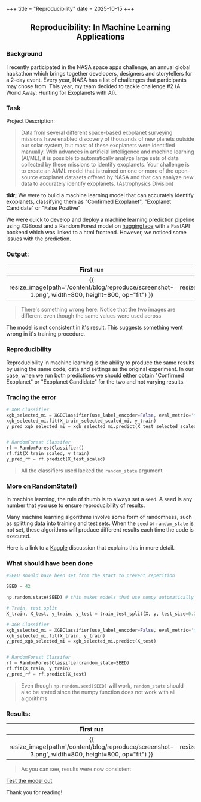 +++
title = "Reproducibility"
date = 2025-10-15
+++

<h2 align="center"> Reproducibility: In Machine Learning Applications </h1>

### Background
I recently participated in the NASA space apps challenge, an annual global hackathon which brings together developers, designers and storytellers for a 2-day event. Every year, NASA has a list of challenges that participants may chose from. This year, my team decided to tackle challenge #2 (A World Away: Hunting for Exoplanets with AI).

### Task

Project Description:

> Data from several different space-based exoplanet surveying missions have enabled discovery of thousands of new planets outside our solar system, but most of these exoplanets were identified manually. With advances in artificial intelligence and machine learning (AI/ML), it is possible to automatically analyze large sets of data collected by these missions to identify exoplanets. Your challenge is to create an AI/ML model that is trained on one or more of the open-source exoplanet datasets offered by NASA and that can analyze new data to accurately identify exoplanets. (Astrophysics Division)

<strong>tldr;</strong> We were to build a machine learning model that can accurately identify exoplanets, classifying them as "Confirmed Exoplanet", "Exoplanet Candidate" or "False Positive"

We were quick to develop and deploy a machine learning prediction pipeline using XGBoost and a Random Forest model on [huggingface](https://huggingface.co) with a FastAPI backend which was linked to a html frontend. However, we noticed some issues with the prediction.

### Output:

First run            |  Second run
:-------------------------:|:-------------------------:
{{ resize_image(path='/content/blog/reproduce/screenshot-1.png', width=800, height=800, op="fit") }} | {{ resize_image(path='/content/blog/reproduce/screenshot-2.png', width=800, height=800, op="fit") }}
<!-- <img src="screenshot-1.png"/>  <img src="screenshot-2.png"/> -->


<!-- ![image](screenshot-1.png)  |  ![image](screenshot-2.png) -->
<!-- ![screenshot-1.png](screenshot-1.png) ![screenshot-2.png](screenshot-2.png) -->


> There's something wrong here.
> Notice that the two images are different even though the same values were used across

The model is not consistent in it's result. This suggests something went wrong in it's training procedure.


### Reproducibility

Reproducibility in machine learning is the ability to produce the same results by using the same code, data and settings as the original experiment. In our case, when we run both predictions we should either obtain "Confirmed Exoplanet" or "Exoplanet Candidate" for the two and not varying results.


### Tracing the error

```py
# XGB Classifier
xgb_selected_mi = XGBClassifier(use_label_encoder=False, eval_metric='mlogloss')
xgb_selected_mi.fit(X_train_selected_scaled_mi, y_train)
y_pred_xgb_selected_mi = xgb_selected_mi.predict(X_test_selected_scaled_mi)


# RandomForest Classifer
rf = RandomForestClassifier()
rf.fit(X_train_scaled, y_train)
y_pred_rf = rf.predict(X_test_scaled)

```

> All the classifiers used lacked the `random_state` argument. 

### More on RandomState()

In machine learning, the rule of thumb is to always set a `seed`. A seed is any number that you use to ensure reproducibility of results.

Many machine learning algorithms involve some form of randomness, such as splitting data into training and test sets. When the `seed` or `random_state` is not set, these algorithms will produce different results each time the code is executed.

Here is a link to a [Kaggle](https://www.kaggle.com/discussions/general/422466) discussion that explains this in more detail.


### What should have been done

```py
#SEED should have been set from the start to prevent repetition

SEED = 42

np.random.state(SEED) # this makes models that use numpy automatically use the seed set (in case you forget to set random state)

# Train, test split
X_train, X_test, y_train, y_test = train_test_split(X, y, test_size=0.2, random_state=SEED) # set to ensure consistent splits

# XGB Classifier
xgb_selected_mi = XGBClassifier(use_label_encoder=False, eval_metric='mlogloss', random_state=SEED)
xgb_selected_mi.fit(X_train, y_train)
y_pred_xgb_selected_mi = xgb_selected_mi.predict(X_test)


# RandomForest Classifer
rf = RandomForestClassifier(random_state=SEED)
rf.fit(X_train, y_train)
y_pred_rf = rf.predict(X_test)
```

> Even though `np.random.seed(SEED)` will work, `random_state` should also be stated since the numpy function does not work with all algorithms


### Results:

First run            |  Second run
:-------------------------:|:-------------------------:
{{ resize_image(path='/content/blog/reproduce/screenshot-3.png', width=800, height=800, op="fit") }} | {{ resize_image(path='/content/blog/reproduce/screenshot-3.png', width=800, height=800, op="fit") }}



> As you can see, results were now consistent

[Test the model out](https://huggingface.co/spaces/pacman2223/exo-standalone)

Thank you for reading!

